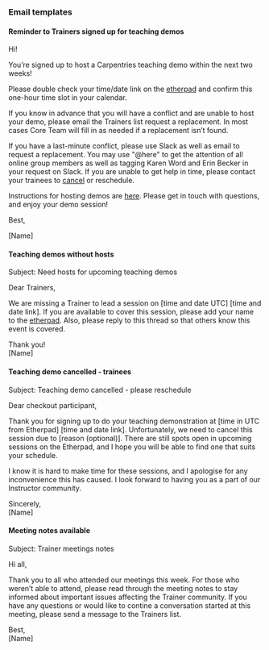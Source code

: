 ### Email templates 

#### Reminder to Trainers signed up for teaching demos

Hi!

You’re signed up to host a Carpentries teaching demo within the next two weeks! 

Please double check your time/date link on the [etherpad](https://pad.carpentries.org/teaching-demos) and confirm this one-hour time slot in your calendar. 

If you know in advance that you will have a conflict and are unable to host your demo, please email the Trainers list request a replacement. In most cases Core Team will fill in as needed if a replacement isn’t found.

If you have a last-minute conflict, please use Slack as well as email to request a replacement. You may use "@here" to get 
the attention of all online group members as well as tagging Karen Word and Erin Becker in your request on Slack. If you are 
unable to get help in time, please contact your trainees to [cancel](https://docs.carpentries.org/topic_folders/instructor_training/trainer_coordinator.html#teaching-demo-cancelled-trainees) or reschedule.

Instructions for hosting demos are [here](https://docs.carpentries.org/topic_folders/instructor_training/trainers_guide.html#running-a-teaching-demonstration). 
Please get in touch with questions, and enjoy your demo session!

Best,

[Name]



#### Teaching demos without hosts

Subject: Need hosts for upcoming teaching demos

Dear Trainers, 

We are missing a Trainer to lead a session on [time and date UTC] [time and date link]. If you are available 
to cover this session, please add your name to the [etherpad](https://pad.carpentries.org/teaching-demos). Also, please 
reply to this thread so that others know this event is covered.


Thank you!  
[Name]


#### Teaching demo cancelled - trainees
Subject: Teaching demo cancelled - please reschedule

Dear checkout participant,

Thank you for signing up to do your teaching demonstration at [time in UTC from Etherpad] [time and date link]. Unfortunately, we need to cancel this session due to [reason (optional)]. There are still spots open in upcoming sessions on the Etherpad, and I hope you will be able to find one that suits your schedule. 

I know it is hard to make time for these sessions, and I apologise for any inconvenience this has caused. I look forward to having you as a part of our Instructor community.

Sincerely,  
[Name]


#### Meeting notes available
Subject: Trainer meetings notes

Hi all,

Thank you to all who attended our meetings this week. For those who weren’t able to attend, please read through the meeting notes to stay informed about important issues affecting the Trainer community. If you have any questions or would like to contine a conversation started at this meeting, please send a message to the Trainers list.

Best,  
[Name]
